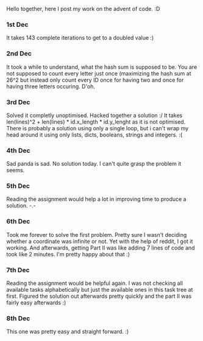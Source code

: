 Hello together, here I post my work on the advent of code. :D

### 1st Dec ###
It takes 143 complete iterations to get to a doubled value :)

### 2nd Dec ###
It took a while to understand, what the hash sum is supposed to be. You are not supposed to count every letter just once (maximizing the hash sum at 26^2 but instead only count every ID once for having two and once for having three letters occuring. D'oh.

### 3rd Dec ###
Solved it completly unoptimised. Hacked together a solution :/ It takes len(lines)^2 + len(lines) * id.x_length * id.y_lenght as it is not optimised. There is probably a solution using only a single loop, but i can't wrap my head around it using only lists, dicts, booleans, strings and integers. :(

### 4th Dec ###
Sad panda is sad. No solution today. I can't quite grasp the problem it seems.

### 5th Dec ###
Reading the assignment would help a lot in improving time to produce a solution. -.-

### 6th Dec ###
Took me forever to solve the first problem. Pretty sure I wasn't deciding whether a coordinate was infinite or not. Yet with the help of reddit, I got it working. And afterwards, getting Part II was like adding 7 lines of code and took like 2 minutes. I'm pretty happy about that :)

### 7th Dec ###
Reading the assignment would be helpful again. I was not checking all available tasks alphabetically but just the available ones in this task tree at first. Figured the solution out afterwards pretty quickly and the part II was fairly easy afterwards :)

### 8th Dec ###
This one was pretty easy and straight forward. :)
